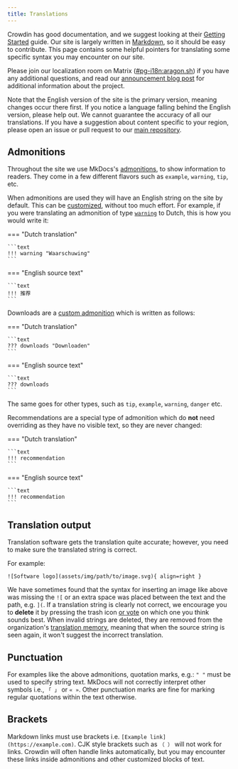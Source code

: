 ```yaml
---
title: Translations
---
```


Crowdin has good documentation, and we suggest looking at their [Getting Started](https://support.crowdin.com/crowdin-intro/) guide. Our site is largely written in [Markdown](https://en.wikipedia.org/wiki/Markdown), so it should be easy to contribute. This page contains some helpful pointers for translating some specific syntax you may encounter on our site.

Please join our localization room on Matrix ([#pg-i18n:aragon.sh](https://matrix.to/#/%23pg-i18n:aragon.sh)) if you have any additional questions, and read our [announcement blog post](https://blog.privacyguides.org/2023/02/26/i18n-announcement/) for additional information about the project.

Note that the English version of the site is the primary version, meaning changes occur there first. If you notice a language falling behind the English version, please help out. We cannot guarantee the accuracy of all our translations. If you have a suggestion about content specific to your region, please open an issue or pull request to our [main repository](https://github.com/privacyguides/privacyguides.org).

## Admonitions

Throughout the site we use MkDocs's [admonitions](https://squidfunk.github.io/mkdocs-material/reference/admonitions/#usage), to show information to readers. They come in a few different flavors such as `example`, `warning`, `tip`, etc.

When admonitions are used they will have an English string on the site by default. This can be [customized](https://squidfunk.github.io/mkdocs-material/reference/admonitions/#changing-the-title), without too much effort. For example, if you were translating an admonition of type [`warning`](https://squidfunk.github.io/mkdocs-material/reference/admonitions/#type:warning) to Dutch, this is how you would write it:

=== "Dutch translation"

    ```text
    !!! warning "Waarschuwing"
    ```

=== "English source text"

    ```text
    !!! 推荐
    ```

Downloads are a [custom admonition](https://squidfunk.github.io/mkdocs-material/reference/admonitions/#custom-admonitions) which is written as follows:

=== "Dutch translation"

    ```text
    ??? downloads "Downloaden"
    ```

=== "English source text"

    ```text
    ??? downloads
    ```

The same goes for other types, such as `tip`, `example`, `warning`, `danger` etc.

Recommendations are a special type of admonition which do **not** need overriding as they have no visible text, so they are never changed:

=== "Dutch translation"

    ```text
    !!! recommendation
    ```

=== "English source text"

    ```text
    !!! recommendation
    ```

## Translation output

Translation software gets the translation quite accurate; however, you need to make sure the translated string is correct.

For example:

```text
![Software logo](assets/img/path/to/image.svg){ align=right }
```

We have sometimes found that the syntax for inserting an image like above was missing the `![` or an extra space was placed between the text and the path, e.g. `](`. If a translation string is clearly not correct, we encourage you to **delete** it by pressing the trash icon [or vote](https://support.crowdin.com/enterprise/getting-started-for-volunteers/#voting-view) on which one you think sounds best. When invalid strings are deleted, they are removed from the organization's [translation memory](https://support.crowdin.com/enterprise/translation-memory), meaning that when the source string is seen again, it won't suggest the incorrect translation.

## Punctuation

For examples like the above admonitions, quotation marks, e.g.: `" "` must be used to specify string text. MkDocs will not correctly interpret other symbols i.e., `「 」` or `« »`. Other punctuation marks are fine for marking regular quotations within the text otherwise.

## Brackets

Markdown links must use brackets i.e. `[Example link](https://example.com)`. CJK style brackets such as `（ ）` will not work for links. Crowdin will often handle links automatically, but you may encounter these links inside admonitions and other customized blocks of text.
